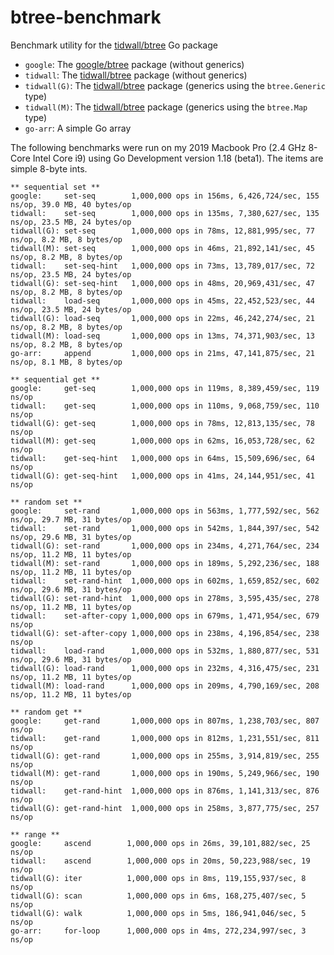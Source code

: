 # btree-benchmark

Benchmark utility for the [tidwall/btree](https://github.com/tidwall/btree) Go package

- `google`: The [google/btree](https://github.com/google/btree) package (without generics)
- `tidwall`: The [tidwall/btree](https://github.com/tidwall/btree) package (without generics)
- `tidwall(G)`: The [tidwall/btree](https://github.com/tidwall/btree) package (generics using the `btree.Generic` type)
- `tidwall(M)`: The [tidwall/btree](https://github.com/tidwall/btree) package (generics using the `btree.Map` type)
- `go-arr`: A simple Go array

The following benchmarks were run on my 2019 Macbook Pro (2.4 GHz 8-Core Intel Core i9) 
using Go Development version 1.18 (beta1).
The items are simple 8-byte ints. 

```
** sequential set **
google:     set-seq        1,000,000 ops in 156ms, 6,426,724/sec, 155 ns/op, 39.0 MB, 40 bytes/op
tidwall:    set-seq        1,000,000 ops in 135ms, 7,380,627/sec, 135 ns/op, 23.5 MB, 24 bytes/op
tidwall(G): set-seq        1,000,000 ops in 78ms, 12,881,995/sec, 77 ns/op, 8.2 MB, 8 bytes/op
tidwall(M): set-seq        1,000,000 ops in 46ms, 21,892,141/sec, 45 ns/op, 8.2 MB, 8 bytes/op
tidwall:    set-seq-hint   1,000,000 ops in 73ms, 13,789,017/sec, 72 ns/op, 23.5 MB, 24 bytes/op
tidwall(G): set-seq-hint   1,000,000 ops in 48ms, 20,969,431/sec, 47 ns/op, 8.2 MB, 8 bytes/op
tidwall:    load-seq       1,000,000 ops in 45ms, 22,452,523/sec, 44 ns/op, 23.5 MB, 24 bytes/op
tidwall(G): load-seq       1,000,000 ops in 22ms, 46,242,274/sec, 21 ns/op, 8.2 MB, 8 bytes/op
tidwall(M): load-seq       1,000,000 ops in 13ms, 74,371,903/sec, 13 ns/op, 8.2 MB, 8 bytes/op
go-arr:     append         1,000,000 ops in 21ms, 47,141,875/sec, 21 ns/op, 8.1 MB, 8 bytes/op

** sequential get **
google:     get-seq        1,000,000 ops in 119ms, 8,389,459/sec, 119 ns/op
tidwall:    get-seq        1,000,000 ops in 110ms, 9,068,759/sec, 110 ns/op
tidwall(G): get-seq        1,000,000 ops in 78ms, 12,813,135/sec, 78 ns/op
tidwall(M): get-seq        1,000,000 ops in 62ms, 16,053,728/sec, 62 ns/op
tidwall:    get-seq-hint   1,000,000 ops in 64ms, 15,509,696/sec, 64 ns/op
tidwall(G): get-seq-hint   1,000,000 ops in 41ms, 24,144,951/sec, 41 ns/op

** random set **
google:     set-rand       1,000,000 ops in 563ms, 1,777,592/sec, 562 ns/op, 29.7 MB, 31 bytes/op
tidwall:    set-rand       1,000,000 ops in 542ms, 1,844,397/sec, 542 ns/op, 29.6 MB, 31 bytes/op
tidwall(G): set-rand       1,000,000 ops in 234ms, 4,271,764/sec, 234 ns/op, 11.2 MB, 11 bytes/op
tidwall(M): set-rand       1,000,000 ops in 189ms, 5,292,236/sec, 188 ns/op, 11.2 MB, 11 bytes/op
tidwall:    set-rand-hint  1,000,000 ops in 602ms, 1,659,852/sec, 602 ns/op, 29.6 MB, 31 bytes/op
tidwall(G): set-rand-hint  1,000,000 ops in 278ms, 3,595,435/sec, 278 ns/op, 11.2 MB, 11 bytes/op
tidwall:    set-after-copy 1,000,000 ops in 679ms, 1,471,954/sec, 679 ns/op
tidwall(G): set-after-copy 1,000,000 ops in 238ms, 4,196,854/sec, 238 ns/op
tidwall:    load-rand      1,000,000 ops in 532ms, 1,880,877/sec, 531 ns/op, 29.6 MB, 31 bytes/op
tidwall(G): load-rand      1,000,000 ops in 232ms, 4,316,475/sec, 231 ns/op, 11.2 MB, 11 bytes/op
tidwall(M): load-rand      1,000,000 ops in 209ms, 4,790,169/sec, 208 ns/op, 11.2 MB, 11 bytes/op

** random get **
google:     get-rand       1,000,000 ops in 807ms, 1,238,703/sec, 807 ns/op
tidwall:    get-rand       1,000,000 ops in 812ms, 1,231,551/sec, 811 ns/op
tidwall(G): get-rand       1,000,000 ops in 255ms, 3,914,819/sec, 255 ns/op
tidwall(M): get-rand       1,000,000 ops in 190ms, 5,249,966/sec, 190 ns/op
tidwall:    get-rand-hint  1,000,000 ops in 876ms, 1,141,313/sec, 876 ns/op
tidwall(G): get-rand-hint  1,000,000 ops in 258ms, 3,877,775/sec, 257 ns/op

** range **
google:     ascend        1,000,000 ops in 26ms, 39,101,882/sec, 25 ns/op
tidwall:    ascend        1,000,000 ops in 20ms, 50,223,988/sec, 19 ns/op
tidwall(G): iter          1,000,000 ops in 8ms, 119,155,937/sec, 8 ns/op
tidwall(G): scan          1,000,000 ops in 6ms, 168,275,407/sec, 5 ns/op
tidwall(G): walk          1,000,000 ops in 5ms, 186,941,046/sec, 5 ns/op
go-arr:     for-loop      1,000,000 ops in 4ms, 272,234,997/sec, 3 ns/op
```

